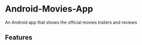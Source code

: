 # Android-Movies-App
An Android app that shows the official movies trailers and reviews
## Features
